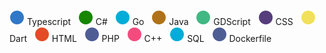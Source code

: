 <span><img src="assets/icon-3178c6.svg" /> Typescript</span> &nbsp;
<span><img src="assets/icon-178600.svg" /> C#</span> &nbsp;
<span><img src="assets/icon-00ADD8.svg" /> Go</span> &nbsp;
<span><img src="assets/icon-b07219.svg" /> Java</span> &nbsp;
<span><img src="assets/icon-41b883.svg" /> GDScript</span> &nbsp;
<span><img src="assets/icon-563d7c.svg" /> CSS</span> &nbsp;
<span><img src="assets/icon-f1e05a.svg" /> Dart</span> &nbsp;
<span><img src="assets/icon-e34c26.svg" /> HTML</span> &nbsp;
<span><img src="assets/icon-4F5D95.svg" /> PHP</span> &nbsp;
<span><img src="assets/icon-f34b7d.svg" /> C++</span> &nbsp;
<span><img src="assets/icon-00ADD8.svg" /> SQL</span> &nbsp;
<span><img src="assets/icon-4F5D95.svg" /> Dockerfile</span> &nbsp;
